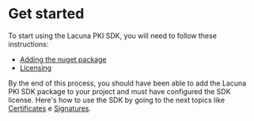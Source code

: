 ﻿# Get started

To start using the Lacuna PKI SDK, you will need to follow these instructions:

* [Adding the nuget package](nuget.md)
* [Licensing](licensing.md)

By the end of this process, you should have been able to add the Lacuna PKI SDK package to your project and must have configured the SDK license. Here's how to use the SDK by going to the next topics like [Certificates](../certificates/index.md) e [Signatures](../signatures/index.md).